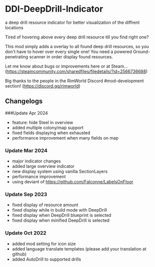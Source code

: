 # DDI-DeepDrill-Indicator
a deep drill resource indicator for better visualization of the diffrent locations

Tired of hovering above every deep drill resource till you find right one?

This mod simply adds a overlay to all found deep drill resources, so you don't have to hover over every single one!
You need a powered Ground-penetrating scanner in order display found resources.

Let me know about bugs or improvements here or at Steam...
(https://steamcommunity.com/sharedfiles/filedetails/?id=2566736688)

Big thanks to the people in the RimWorld Discord #mod-development section!
(https://discord.gg/rimworld)

## Changelogs
###Update Apr 2024
- feature: hide Steel in overview
- added multiple colony/map support
- fixed fields displaying when exhausted
- performance improvement when many fields on map

### Update Mar 2024
- major indicator changes
- added large overview indicator
- new display system using vanilla SectionLayers
- performance improvement
- using deviant of https://github.com/Falconne/LabelsOnFloor

### Update Sep 2023
- fixed display of resource amount
- fixed display while in build mode with DeepDrill
- fixed display when DeepDrill blueprint is selected
- fixed display when minified DeepDrill is selected

### Update Oct 2022
- added mod setting for icon size
- added language translate templates (please add your translation at github)
- added AutoDrill to supported drills
